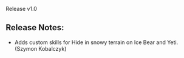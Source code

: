 Release v1.0

## Release Notes:
* Adds custom skills for Hide in snowy terrain on Ice Bear and Yeti. (Szymon Kobalczyk)
